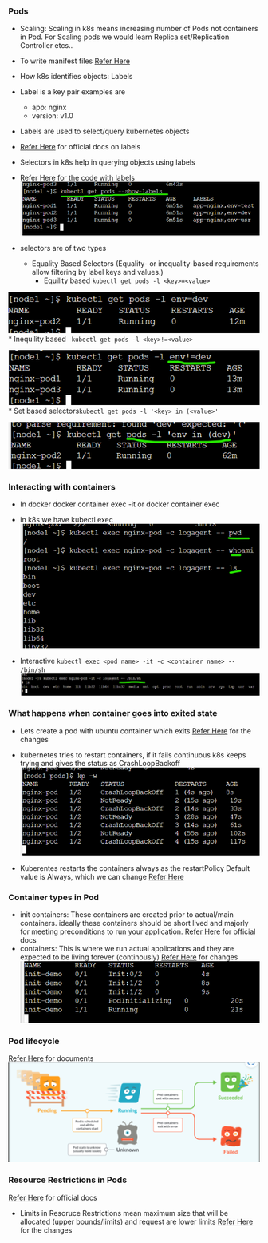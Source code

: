 ### Pods 
* Scaling: Scaling in k8s means increasing number of Pods not containers in Pod. For Scaling pods we would learn Replica set/Replication Controller etcs..

* To write manifest files [Refer Here](https://kubernetes.io/docs/reference/generated/kubernetes-api/v1.28/)
* How k8s identifies objects: Labels
* Label is a key pair examples are
    * app: nginx
    * version: v1.0
* Labels are used to select/query kubernetes objects
* [Refer Here](https://kubernetes.io/docs/concepts/overview/working-with-objects/labels/) for official docs on labels
* Selectors in k8s help in querying objects using labels
* [Refer Here](https://github.com/jagadeesh9666/k8s/commit/5e9973ee223754f52857f4aff58e6240a690477b#diff-d1590d82e06f13a05dc9b42f83585ac90aea08e24debd9ea81f2bb7d3481d877) for the code with labels
![preview](./Images/k3.png)

* selectors are of two types
    * Equality Based Selectors (Equality- or inequality-based requirements allow filtering by label keys and values.)
       * Equility based  `kubectl get pods -l <key>=<value>`

![preview](./Images/k4.png)
       * Inequility based ` kubectl get pods -l <key>!=<value>`

![preview](./Images/k5.png)
    * Set based selectors`kubectl get pods -l '<key> in (<value>'`

![preview](./Images/k6.png)

### Interacting with containers
* In docker docker container exec -it or docker container exec
* in k8s we have kubectl exec
![preview](./Images/k7.png)

* Interactive ` kubectl exec <pod name> -it -c <container name> -- /bin/sh `
![preview](./Images/k8.png)

 ### What happens when container goes into exited state
* Lets create a pod with ubuntu container which exits
[Refer Here](https://github.com/jagadeesh9666/k8s/commit/305fcdb1e94f142ef22afc72830dd5efd426e7ae) for the changes
* kubernetes tries to restart containers, if it fails continuous k8s keeps trying and gives the status as CrashLoopBackoff
![preview](./Images/k9.png)

* Kuberentes restarts the containers always as the restartPolicy Default value is Always, which we can change [Refer Here](https://kubernetes.io/docs/concepts/workloads/pods/pod-lifecycle/#restart-policy)

 ### Container types in Pod
* init containers: These containers are created prior to actual/main containers. ideally these containers should be short lived and majorly for meeting preconditions to run your application. [Refer Here](https://kubernetes.io/docs/concepts/workloads/pods/init-containers/) for official docs
* containers: This is where we run actual applications and they are expected to be living forever (continously)
[Refer Here](https://github.com/jagadeesh9666/k8s/commit/3d7fdb7723dbcb518f983b7954afa7a728838462) for changes
![preview](./Images/k11.png)

### Pod lifecycle
[Refer Here](https://kubernetes.io/docs/concepts/workloads/pods/pod-lifecycle/) for documents
![preview](./Images/k10.png)

 ### Resource Restrictions in Pods
[Refer Here](https://kubernetes.io/docs/concepts/configuration/manage-resources-containers/) for official docs
* Limits in Resoruce Restrictions mean maximum size that will be allocated (upper bounds/limits) and request are lower limits
[Refer Here](https://github.com/jagadeesh9666/k8s/commit/1dafa628703f5a79788c29b11a7d0c46d2d374ad) for the changes


